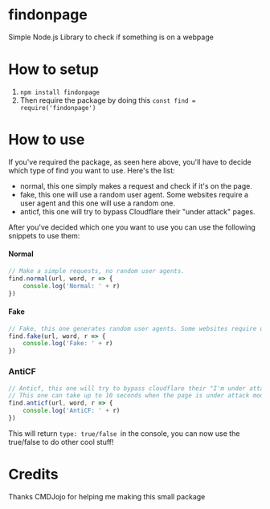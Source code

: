# findonpage
Simple Node.js Library to check if something is on a webpage

# How to setup
1. `npm install findonpage`
2. Then require the package by doing this `const find = require('findonpage')`

# How to use
If you've required the package, as seen here above, you'll have to decide which type of find you want to use.
Here's the list:
* normal, this one simply makes a request and check if it's on the page.
* fake, this one will use a random user agent. Some websites require a user agent and this one will use a random one.
* anticf, this one will try to bypass Cloudflare their "under attack" pages.

After you've decided which one you want to use you can use the following snippets to use them:
#### Normal
```js
// Make a simple requests, no random user agents.
find.normal(url, word, r => {
    console.log('Normal: ' + r)
})
```

#### Fake
```js
// Fake, this one generates random user agents. Some websites require user agents and will block requests without them.
find.fake(url, word, r => {
    console.log('Fake: ' + r)
})
```

### AntiCF
```js
// Anticf, this one will try to bypass cloudflare their "I'm under attack" mode.
// This one can take up to 10 seconds when the page is under attack mode but will succeed in getting a result.
find.anticf(url, word, r => {
    console.log('AntiCF: ' + r)
})
```

This will return `type: true/false `in the console, you can now use the true/false to do other cool stuff!

# Credits
Thanks CMDJojo for helping me making this small package
